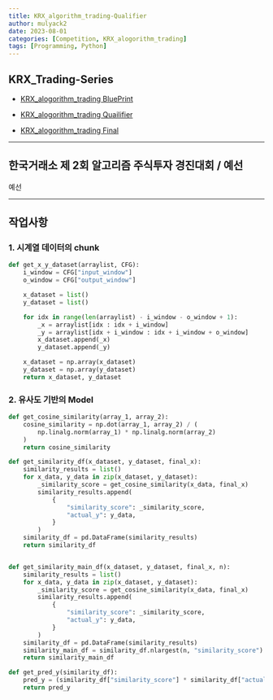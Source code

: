 ```yaml
---
title: KRX_algorithm_trading-Qualifier
author: mulyack2
date: 2023-08-01
categories: [Competition, KRX_alogorithm_trading]
tags: [Programming, Python]
---
```


## KRX_Trading-Series

- [KRX_alogorithm_trading BluePrint](/posts/krx_algorithm_trading-blueprint/)

- [KRX_alogorithm_trading Quailifier](/posts/krx_algorithm_trading-qualifier/)

- [KRX_alogorithm_trading Final](/posts/krx_algorithm_trading-final/)

---

## 한국거래소 제 2회 알고리즘 주식투자 경진대회 / 예선

예선

---

## 작업사항

### 1. 시계열 데이터의 chunk

```python
def get_x_y_dataset(arraylist, CFG):
    i_window = CFG["input_window"]
    o_window = CFG["output_window"]

    x_dataset = list()
    y_dataset = list()

    for idx in range(len(arraylist) - i_window - o_window + 1):
        _x = arraylist[idx : idx + i_window]
        _y = arraylist[idx + i_window : idx + i_window + o_window]
        x_dataset.append(_x)
        y_dataset.append(_y)

    x_dataset = np.array(x_dataset)
    y_dataset = np.array(y_dataset)
    return x_dataset, y_dataset
```

### 2. 유사도 기반의 Model

```python
def get_cosine_similarity(array_1, array_2):
    cosine_similarity = np.dot(array_1, array_2) / (
        np.linalg.norm(array_1) * np.linalg.norm(array_2)
    )
    return cosine_similarity

def get_similarity_df(x_dataset, y_dataset, final_x):
    similarity_results = list()
    for x_data, y_data in zip(x_dataset, y_dataset):
        _similarity_score = get_cosine_similarity(x_data, final_x)
        similarity_results.append(
            {
                "similarity_score": _similarity_score,
                "actual_y": y_data,
            }
        )
    similarity_df = pd.DataFrame(similarity_results)
    return similarity_df


def get_similarity_main_df(x_dataset, y_dataset, final_x, n):
    similarity_results = list()
    for x_data, y_data in zip(x_dataset, y_dataset):
        _similarity_score = get_cosine_similarity(x_data, final_x)
        similarity_results.append(
            {
                "similarity_score": _similarity_score,
                "actual_y": y_data,
            }
        )
    similarity_df = pd.DataFrame(similarity_results)
    similarity_main_df = similarity_df.nlargest(n, "similarity_score")
    return similarity_main_df

def get_pred_y(similarity_df):
    pred_y = (similarity_df["similarity_score"] * similarity_df["actual_y"]).mean()
    return pred_y

```
